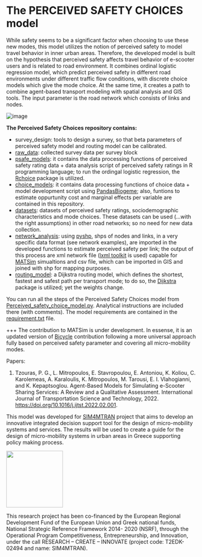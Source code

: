 # The PERCEIVED SAFETY CHOICES model

While safety seems to be a significant factor when choosing to use these new modes, this model utilizes the notion of perceived safety to model travel behavior in inner urban areas. Therefore, the developed model is built on the hypothesis that perceived safety affects travel behavior of e-scooter users and is related to road environment. It combines ordinal logistic regression model, which predict perceived safety in different road environments under different traffic flow conditions, with discrete choice models which give the mode choice. At the same time, it creates a path to combine agent-based transport modeling with spatial analysis and GIS tools. The input parameter is the road network which consists of links and nodes. 

![image](https://user-images.githubusercontent.com/121678451/210081262-8bda931f-2113-48c1-8e2c-246dc7266785.png)


**The Perceived Safety Choices repository contains:**
- survey_design: tools to design a survey, so that beta parameters of perceived safety model and routing model can be calibrated. 
- [raw_data](https://github.com/panosgjuras/Perceived_safety_choices/tree/main/raw_data): collected survey data per survey block
- [psafe_models](https://github.com/panosgjuras/Perceived_safety_choices/tree/main/psafe_models): it contains the data processing functions of perceived safety rating data + data analysis script of perceived safety ratings in R programming language; to run the ordingal logistic regression, the [Rchoice](https://github.com/cran/Rchoice) package is utilized.
- [choice_models](https://github.com/panosgjuras/Perceived_safety_choices/tree/main/choice_model): it contains data processing functions of choice data + model development script using [PandasBiogeme](https://github.com/michelbierlaire/biogeme); also, funtions to estimate oppurtunity cost and marginal effects per variable are contained in this repository.
- [datasets](https://github.com/panosgjuras/Perceived_safety_choices/tree/main/datasets): datasets of perceived safety ratings, sociodemographic characteristics and mode choices. These datasets can be used (...with the right assumptions) in other road networks; so no need for new data collection.
- [network_analysis](https://github.com/panosgjuras/Perceived_safety_choices/tree/main/network_analysis): using [pyshp](https://github.com/GeospatialPython/pyshp), shps of nodes and links, in a very specific data format (see network examples), are imported in the developed functions to estimate perceived safety per link; the output of this process are xml network file ([lxml toolkit](https://github.com/lxml/lxml) is used) capable for [MATSim](https://github.com/matsim-org) simualtions and csv file, which can be imported in GIS and joined with shp for mapping purposes.
- [routing_model](https://github.com/panosgjuras/Perceived_safety_choices/tree/main/routing_model): a Dijkstra routing model, which defines the shortest, fastest and safest path per transport mode; to do so, the [Dijkstra](https://github.com/ahojukka5/dijkstra) package is utilized; yet the weights change.

You can run all the steps of the Perceived Safety Choices model from [Perceived_safety_choice_model.py](https://github.com/panosgjuras/Perceived_safety_choices/blob/main/Perceived_safety_choice_model.py). Analytical instructions are included there (with comments). The model requirements are contained in the [requirement.txt](https://github.com/panosgjuras/Perceived_safety_choices/blob/main/requirements.txt) file.

+++ The contribution to MATSim is under development. In essense, it is an updated version of [Bicycle](https://github.com/matsim-org/matsim-libs/tree/master/contribs/bicycle) contribution following a more universal approach fully based on perceived safety parameter and covering all micro-mobility modes.

Papers:
1. Tzouras, P. G., L. Mitropoulos, E. Stavropoulou, E. Antoniou, K. Koliou, C. Karolemeas, A. Karaloulis, K. Mitropoulos, M. Tarousi, E. I. Vlahogianni, and K. Kepaptsoglou. Agent-Based Models for Simulating e-Scooter Sharing Services: A Review and a Qualitative Assessment. International Journal of Transportation Science and Technology, 2022. https://doi.org/10.1016/j.ijtst.2022.02.001.

This model was developed for [SIM4MTRAN](http://sim4mtran.com/#/home) project that aims to develop an innovative integrated decision support tool for the design of micro-mobility systems and services. The results will be used to create a guide for the design of micro-mobility systems in urban areas in Greece supporting policy making process.

<img src="https://user-images.githubusercontent.com/63541107/186953835-3046c2e6-f965-4abf-b758-5dad32528298.png" height="150">

This research project has been co-financed by the European Regional Development Fund of the European Union and Greek national funds, National Strategic Reference Framework 2014- 2020 (NSRF), through the Operational Program Competitiveness, Entrepreneurship, and Innovation, under the call RESEARCH – CREATE – INNOVATE (project code: T2EDK-02494 and name: SIM4MTRAN).
